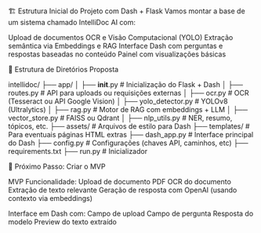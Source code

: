 🏗️ Estrutura Inicial do Projeto com Dash + Flask
Vamos montar a base de um sistema chamado IntelliDoc AI com:

Upload de documentos
OCR e Visão Computacional (YOLO)
Extração semântica via Embeddings e RAG
Interface Dash com perguntas e respostas baseadas no conteúdo
Painel com visualizações básicas


📁 Estrutura de Diretórios Proposta

intellidoc/
├── app/
│   ├── __init__.py            # Inicialização do Flask + Dash
│   ├── routes.py              # API para uploads ou requisições externas
│   ├── ocr.py                 # OCR (Tesseract ou API Google Vision)
│   ├── yolo_detector.py       # YOLOv8 (Ultralytics)
│   ├── rag.py                 # Motor de RAG com embeddings + LLM
│   ├── vector_store.py        # FAISS ou Qdrant
│   ├── nlp_utils.py           # NER, resumo, tópicos, etc.
├── assets/                    # Arquivos de estilo para Dash
├── templates/                 # Para eventuais páginas HTML extras
├── dash_app.py                # Interface principal do Dash
├── config.py                  # Configurações (chaves API, caminhos, etc)
├── requirements.txt
├── run.py                     # Inicializador

🚀 Próximo Passo: Criar o MVP

MVP Funcionalidade:
Upload de documento PDF
OCR do documento
Extração de texto relevante
Geração de resposta com OpenAI (usando contexto via embeddings)

Interface em Dash com:
Campo de upload
Campo de pergunta
Resposta do modelo
Preview do texto extraído